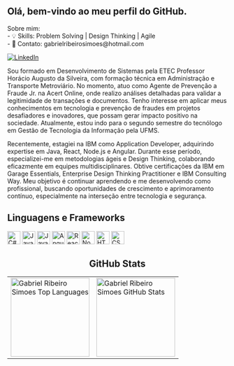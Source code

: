 <h2>Olá, bem-vindo ao meu perfil do GitHub.</h2>
  <p>
    Sobre mim: <br>
   - 💡 Skills: Problem Solving | Design Thinking | Agile<br>
   - 📧 Contato: gabrielribeirosimoes@hotmail.com<br>

[![LinkedIn](https://img.shields.io/badge/LinkedIn-0077B5?style=for-the-badge&logo=linkedin&logoColor=white)](https://www.linkedin.com/in/gabrielribeirosimoes/)

Sou formado em Desenvolvimento de Sistemas pela ETEC Professor Horácio Augusto da Silveira, com formação técnica em Administração e Transporte Metroviário. No momento, atuo como Agente de Prevenção a Fraude Jr. na Acert Online, onde realizo análises detalhadas para validar a legitimidade de transações e documentos. Tenho interesse em aplicar meus conhecimentos em tecnologia e prevenção de fraudes em projetos desafiadores e inovadores, que possam gerar impacto positivo na sociedade. Atualmente, estou indo para o segundo semestre do tecnólogo em Gestão de Tecnologia da Informação pela UFMS.

Recentemente, estagiei na IBM como Application Developer, adquirindo expertise em Java, React, Node.js e Angular. Durante esse período, especializei-me em metodologias ágeis e Design Thinking, colaborando eficazmente em equipes multidisciplinares. Obtive certificações da IBM em Garage Essentials, Enterprise Design Thinking Practitioner e IBM Consulting Way. Meu objetivo é continuar aprendendo e me desenvolvendo como profissional, buscando oportunidades de crescimento e aprimoramento contínuo, especialmente na interseção entre tecnologia e segurança.
<br>
  <h2>Linguagens e Frameworks</h2>
  <div style="display: inline-block">
    <img class="icon-spacing" alt="C#" height="30" width="30" src="https://cdn.jsdelivr.net/gh/devicons/devicon/icons/csharp/csharp-original.svg">
    <img class="icon-spacing" alt="Java" height="30" width="30" src="https://cdn.jsdelivr.net/gh/devicons/devicon/icons/java/java-original-wordmark.svg">
    <img class="icon-spacing" alt="JavaScript" height="30" width="30" src="https://cdn.jsdelivr.net/gh/devicons/devicon/icons/javascript/javascript-original.svg">
    <img class="icon-spacing" alt="Angular" height="30" width="30" src="https://cdn.jsdelivr.net/gh/devicons/devicon/icons/angularjs/angularjs-original.svg">
    <img class="icon-spacing" alt="React" height="30" width="30" src="https://cdn.jsdelivr.net/gh/devicons/devicon/icons/react/react-original.svg">
    <img class="icon-spacing" alt="Node.js" height="30" width="30" src="https://cdn.jsdelivr.net/gh/devicons/devicon/icons/nodejs/nodejs-original.svg">
    <img class="icon-spacing" alt="HTML5" height="30" width="30" src="https://cdn.jsdelivr.net/gh/devicons/devicon/icons/html5/html5-original.svg">
    <img class="icon-spacing" alt="CSS3" height="30" width="30" src="https://cdn.jsdelivr.net/gh/devicons/devicon/icons/css3/css3-original.svg">
  </div>
<div align="center">
  <h2>GitHub Stats</h2>
  <table>
    <tr>
      <td>
        <img src="https://github-readme-stats.vercel.app/api/top-langs/?username=gabrielribeirosimoes&layout=compact&theme=dark" alt="Gabriel Ribeiro Simoes Top Languages" height="180em" />
      </td>
      <td>
        <img src="https://github-readme-stats.vercel.app/api?username=gabrielribeirosimoes&show_icons=true&theme=dark" alt="Gabriel Ribeiro Simoes GitHub Stats" height="180em" />
      </td>
    </tr>
  </table>
</div>




